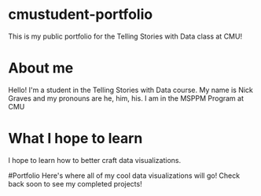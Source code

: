 # cmustudent-portfolio
This is my public portfolio for the Telling Stories with Data class at CMU!

# About me
Hello! I'm a student in the Telling Stories with Data course.
My name is Nick Graves and my pronouns are he, him, his.
I am in the MSPPM Program at CMU

# What I hope to learn 
I hope to learn how to better craft data visualizations. 

#Portfolio
Here's where all of my cool data visualizations will go!
Check back soon to see my completed projects!
